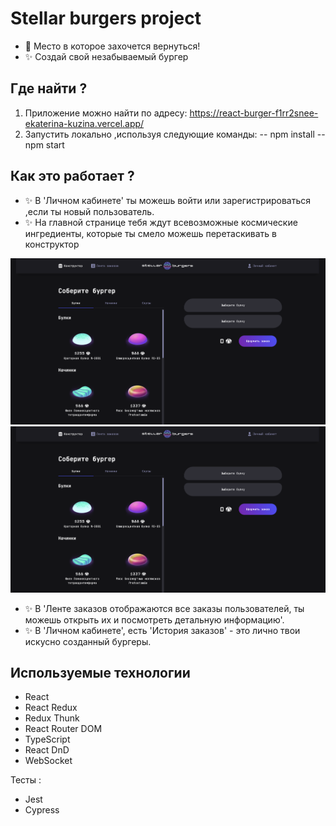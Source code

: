 # Stellar burgers project

- 🍔 Место в которое захочется вернуться!
- ✨ Создай свой незабываемый бургер  

## Где найти ?

 1. Приложение можно найти по адресу:  https://react-burger-f1rr2snee-ekaterina-kuzina.vercel.app/
 2. Запустить локально ,используя следующие команды: 
 -- npm install
 -- npm start

## Как это работает ?
- ✨ В 'Личном кабинете' ты можешь войти или зарегистрироваться ,если ты новый пользователь.
- ✨ На главной странице тебя  ждут всевозможные космические ингредиенты, которые ты смело можешь перетаскивать в конструктор 
 
 ![home-page](src/images/home-page.png)
 <img src="src/images/home-page.png" alt="My cool logo"/>

- ✨ В 'Ленте заказов отображаются все заказы пользователей, ты можешь открыть их и посмотреть детальную информацию'.
- ✨ В 'Личном кабинете', есть 'История заказов' - это лично твои искусно созданный бургеры.

## Используемые технологии

- React
- React Redux
- Redux Thunk
- React Router DOM
- TypeScript
- React DnD
- WebSocket

Тесты :
- Jest
- Cypress
